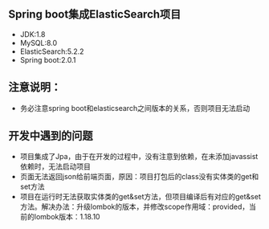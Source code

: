 ## Spring boot集成ElasticSearch项目
* JDK:1.8
* MySQL:8.0
* ElasticSearch:5.2.2
* Spring boot:2.0.1
## 注意说明：
 * 务必注意spring boot和elasticsearch之间版本的关系，否则项目无法启动
## 开发中遇到的问题
 * 项目集成了Jpa，由于在开发的过程中，没有注意到依赖，在未添加javassist依赖时，无法启动项目
 * 页面无法返回json给前端页面，原因：项目打包后的class没有实体类的get和set方法
 * 项目在运行时无法获取实体类的get&set方法，但项目编译后有对应的get&set方法。解决办法：升级lombok的版本，并修改scope作用域：provided，当前的lombok版本：1.18.10
